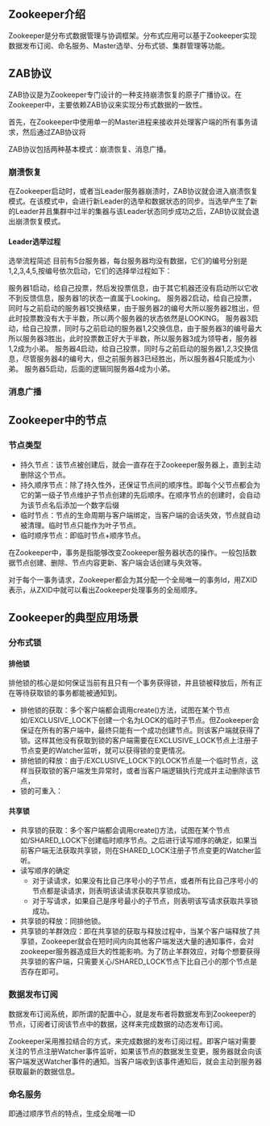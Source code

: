 ## Zookeeper介绍

Zookeeper是分布式数据管理与协调框架。分布式应用可以基于Zookeeper实现数据发布订阅、命名服务、Master选举、分布式锁、集群管理等功能。

## ZAB协议

ZAB协议是为Zookeeper专门设计的一种支持崩溃恢复的原子广播协议。在Zookeeper中，主要依赖ZAB协议来实现分布式数据的一致性。

首先，在Zookeeper中使用单一的Master进程来接收并处理客户端的所有事务请求，然后通过ZAB协议将

ZAB协议包括两种基本模式：崩溃恢复、消息广播。

### 崩溃恢复

在Zookeeper启动时，或者当Leader服务器崩溃时，ZAB协议就会进入崩溃恢复模式。在该模式中，会进行新Leader的选举和数据状态的同步。当选举产生了新的Leader并且集群中过半的集器与该Leader状态同步成功之后，ZAB协议就会退出崩溃恢复模式。

#### Leader选举过程

选举流程简述
目前有5台服务器，每台服务器均没有数据，它们的编号分别是1,2,3,4,5,按编号依次启动，它们的选择举过程如下：

服务器1启动，给自己投票，然后发投票信息，由于其它机器还没有启动所以它收不到反馈信息，服务器1的状态一直属于Looking。
服务器2启动，给自己投票，同时与之前启动的服务器1交换结果，由于服务器2的编号大所以服务器2胜出，但此时投票数没有大于半数，所以两个服务器的状态依然是LOOKING。
服务器3启动，给自己投票，同时与之前启动的服务器1,2交换信息，由于服务器3的编号最大所以服务器3胜出，此时投票数正好大于半数，所以服务器3成为领导者，服务器1,2成为小弟。
服务器4启动，给自己投票，同时与之前启动的服务器1,2,3交换信息，尽管服务器4的编号大，但之前服务器3已经胜出，所以服务器4只能成为小弟。
服务器5启动，后面的逻辑同服务器4成为小弟。

### 消息广播

## Zookeeper中的节点

### 节点类型

- 持久节点：该节点被创建后，就会一直存在于Zookeeper服务器上，直到主动删除这个节点。
- 持久顺序节点：除了持久性外，还保证节点间的顺序性。即每个父节点都会为它的第一级子节点维护子节点创建的先后顺序。在顺序节点的创建时，会自动为该节点名后添加一个数字后缀
- 临时节点：节点的生命周期与客户端绑定，当客户端的会话失效，节点就自动被清理。临时节点只能作为叶子节点。
- 临时顺序节点：即临时节点+顺序节点。



在Zookeeper中，事务是指能够改变Zookeeper服务器状态的操作。一般包括数据节点创建、删除、节点内容更新、客户端会话创建与失效等。

对于每个一事务请求，Zookeeper都会为其分配一个全局唯一的事务Id，用ZXID表示，从ZXID中就可以看出Zookeeper处理事务的全局顺序。



## Zookeeper的典型应用场景

### 分布式锁

#### 排他锁

排他锁的核心是如何保证当前有且只有一个事务获得锁，并且锁被释放后，所有正在等待获取锁的事务都能被通知到。

- 排他锁的获取：多个客户端都会调用create()方法，试图在某个节点如/EXCLUSIVE_LOCK下创建一个名为LOCK的临时子节点。但Zookeeper会保证在所有的客户端中，最终只能有一个成功创建节点。则该客户端就获得了锁。这样其他没有获取到锁的客户端需要在EXCLUSIVE_LOCK节点上注册子节点变更的Watcher监听，就可以获得锁的变更情况。
- 排他锁的释放：由于/EXCLUSIVE_LOCK下的LOCK节点是一个临时节点，这样当获取锁的客户端发生异常时，或者当客户端逻辑执行完成并主动删除该节点，
- 锁的可重入：

#### 共享锁

- 共享锁的获取：多个客户端都会调用create()方法，试图在某个节点如/SHARED_LOCK下创建临时顺序节点。之后进行读写顺序的确定，如果当前客户端无法获取共享锁，则在SHARED_LOCK注册子节点变更的Watcher监听。
- 读写顺序的确定
  - 对于读请求，如果没有比自己序号小的子节点，或者所有比自己序号小的节点都是读请求，则表明该读请求获取共享锁成功。
  - 对于写请求，如果自己是序号最小的子节点，则表明该写请求获取共享锁成功。
- 共享锁的释放：同排他锁。
- 共享锁的羊群效应：即在共享锁的获取与释放过程中，当某个客户端释放了共享锁，Zookeeper就会在短时间内向其他客户端发送大量的通知事件，会对zookeeper服务器造成巨大的性能影响。为了防止羊群效应，对每个想要获得共享锁的客户端，只需要关心/SHARED_LOCK节点下比自己小的那个节点是否存在即可。

### 数据发布订阅

数据发布订阅系统，即所谓的配置中心，就是发布者将数据发布到Zookeeper的节点，订阅者订阅该节点中的数据，这样来完成数据的动态发布订阅。

Zookeeper采用推拉结合的方式，来完成数据的发布订阅过程。即客户端对需要关注的节点注册Watcher事件监听，如果该节点的数据发生变更，服务器就会向该客户端发送Watcher事件的通知。当客户端收到该事件通知后，就会主动到服务器获取最新的数据信息。

### 命名服务

即通过顺序节点的特点，生成全局唯一ID

